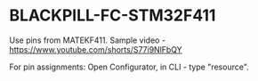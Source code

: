 # BLACKPILL-FC-STM32F411
Use pins from MATEKF411.
Sample video - https://www.youtube.com/shorts/S77i9NlFbQY

For pin assignments: Open Configurator, in CLI - type "resource". 
